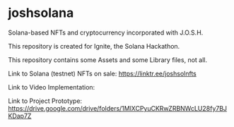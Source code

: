 # joshsolana
Solana-based NFTs and cryptocurrency incorporated with J.O.S.H. 

This repository is created for Ignite, the Solana Hackathon. 

This repository contains some Assets and some Library files, not all.  



Link to Solana (testnet) NFTs on sale: https://linktr.ee/joshsolnfts

Link to Video Implementation:

Link to Project Prototype: https://drive.google.com/drive/folders/1MlXCPyuCKRwZRBNWcLU28fy7BJKDap7Z
